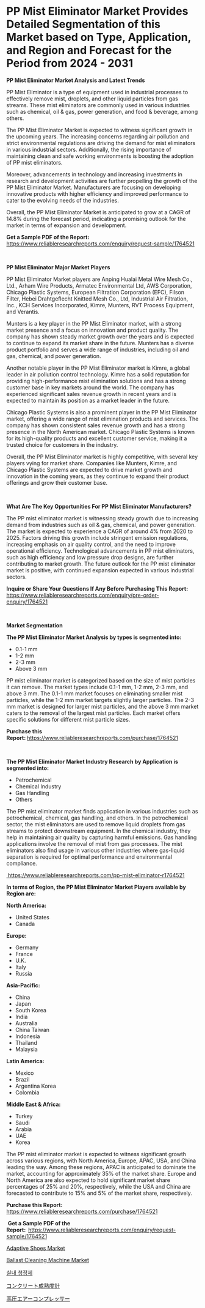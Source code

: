<p><h1>PP Mist Eliminator Market Provides Detailed Segmentation of this Market based on Type, Application, and Region and Forecast for the Period from 2024 - 2031</h1></p><p><strong>PP Mist Eliminator Market Analysis and Latest Trends</strong></p>
<p><p>PP Mist Eliminator is a type of equipment used in industrial processes to effectively remove mist, droplets, and other liquid particles from gas streams. These mist eliminators are commonly used in various industries such as chemical, oil & gas, power generation, and food & beverage, among others.</p><p>The PP Mist Eliminator Market is expected to witness significant growth in the upcoming years. The increasing concerns regarding air pollution and strict environmental regulations are driving the demand for mist eliminators in various industrial sectors. Additionally, the rising importance of maintaining clean and safe working environments is boosting the adoption of PP mist eliminators.</p><p>Moreover, advancements in technology and increasing investments in research and development activities are further propelling the growth of the PP Mist Eliminator Market. Manufacturers are focusing on developing innovative products with higher efficiency and improved performance to cater to the evolving needs of the industries.</p><p>Overall, the PP Mist Eliminator Market is anticipated to grow at a CAGR of 14.8% during the forecast period, indicating a promising outlook for the market in terms of expansion and development.</p></p>
<p><strong>Get a Sample PDF of the Report:&nbsp;</strong> <a href="https://www.reliableresearchreports.com/enquiry/request-sample/1764521">https://www.reliableresearchreports.com/enquiry/request-sample/1764521</a></p>
<p>&nbsp;</p>
<p><strong>PP Mist Eliminator Major Market Players</strong></p>
<p><p>PP Mist Eliminator Market players are Anping Hualai Metal Wire Mesh Co., Ltd., Arham Wire Products, Armatec Environmental Ltd, AWS Corporation, Chicago Plastic Systems, European Filtration Corporation (EFC), Filson Filter, Hebei Drahtgeflecht Knitted Mesh Co., Ltd, Industrial Air Filtration, Inc., KCH Services Incorporated, Kimre, Munters, RVT Process Equipment, and Verantis.</p><p>Munters is a key player in the PP Mist Eliminator market, with a strong market presence and a focus on innovation and product quality. The company has shown steady market growth over the years and is expected to continue to expand its market share in the future. Munters has a diverse product portfolio and serves a wide range of industries, including oil and gas, chemical, and power generation.</p><p>Another notable player in the PP Mist Eliminator market is Kimre, a global leader in air pollution control technology. Kimre has a solid reputation for providing high-performance mist elimination solutions and has a strong customer base in key markets around the world. The company has experienced significant sales revenue growth in recent years and is expected to maintain its position as a market leader in the future.</p><p>Chicago Plastic Systems is also a prominent player in the PP Mist Eliminator market, offering a wide range of mist elimination products and services. The company has shown consistent sales revenue growth and has a strong presence in the North American market. Chicago Plastic Systems is known for its high-quality products and excellent customer service, making it a trusted choice for customers in the industry.</p><p>Overall, the PP Mist Eliminator market is highly competitive, with several key players vying for market share. Companies like Munters, Kimre, and Chicago Plastic Systems are expected to drive market growth and innovation in the coming years, as they continue to expand their product offerings and grow their customer base.</p></p>
<p>&nbsp;</p>
<p><strong>What Are The Key Opportunities For PP Mist Eliminator Manufacturers?</strong></p>
<p><p>The PP mist eliminator market is witnessing steady growth due to increasing demand from industries such as oil & gas, chemical, and power generation. The market is expected to experience a CAGR of around 4% from 2020 to 2025. Factors driving this growth include stringent emission regulations, increasing emphasis on air quality control, and the need to improve operational efficiency. Technological advancements in PP mist eliminators, such as high efficiency and low pressure drop designs, are further contributing to market growth. The future outlook for the PP mist eliminator market is positive, with continued expansion expected in various industrial sectors.</p></p>
<p><strong>Inquire or Share Your Questions If Any Before Purchasing This Report:</strong> <a href="https://www.reliableresearchreports.com/enquiry/pre-order-enquiry/1764521">https://www.reliableresearchreports.com/enquiry/pre-order-enquiry/1764521</a></p>
<p>&nbsp;</p>
<p><strong>Market Segmentation</strong></p>
<p><strong>The PP Mist Eliminator Market Analysis by types is segmented into:</strong></p>
<p><ul><li>0.1-1 mm</li><li>1-2 mm</li><li>2-3 mm</li><li>Above 3 mm</li></ul></p>
<p><p>PP mist eliminator market is categorized based on the size of mist particles it can remove. The market types include 0.1-1 mm, 1-2 mm, 2-3 mm, and above 3 mm. The 0.1-1 mm market focuses on eliminating smaller mist particles, while the 1-2 mm market targets slightly larger particles. The 2-3 mm market is designed for larger mist particles, and the above 3 mm market caters to the removal of the largest mist particles. Each market offers specific solutions for different mist particle sizes.</p></p>
<p><strong>Purchase this Report:&nbsp;</strong><a href="https://www.reliableresearchreports.com/purchase/1764521">https://www.reliableresearchreports.com/purchase/1764521</a></p>
<p>&nbsp;</p>
<p><strong>The PP Mist Eliminator Market Industry Research by Application is segmented into:</strong></p>
<p><ul><li>Petrochemical</li><li>Chemical Industry</li><li>Gas Handling</li><li>Others</li></ul></p>
<p><p>The PP mist eliminator market finds application in various industries such as petrochemical, chemical, gas handling, and others. In the petrochemical sector, the mist eliminators are used to remove liquid droplets from gas streams to protect downstream equipment. In the chemical industry, they help in maintaining air quality by capturing harmful emissions. Gas handling applications involve the removal of mist from gas processes. The mist eliminators also find usage in various other industries where gas-liquid separation is required for optimal performance and environmental compliance.</p></p>
<p><a href="https://www.reliableresearchreports.com/pp-mist-eliminator-r1764521">&nbsp;https://www.reliableresearchreports.com/pp-mist-eliminator-r1764521</a></p>
<p><strong>In terms of Region, the PP Mist Eliminator Market Players available by Region are:</strong></p>
<p>
    <p> <strong> North America: </strong>
        <ul>
            <li>United States</li>
            <li>Canada</li>
        </ul>
        </p> 
    <p> <strong> Europe: </strong>
        <ul>
            <li>Germany</li>
            <li>France</li>
            <li>U.K.</li>
            <li>Italy</li>
            <li>Russia</li>
        </ul>
        </p> 
    <p> <strong> Asia-Pacific: </strong>
        <ul>
            <li>China</li>
            <li>Japan</li>
            <li>South Korea</li>
            <li>India</li>
            <li>Australia</li>
            <li>China Taiwan</li>
            <li>Indonesia</li>
            <li>Thailand</li>
            <li>Malaysia</li>
        </ul>
        </p> 
    <p> <strong> Latin America: </strong>
        <ul>
            <li>Mexico</li>
            <li>Brazil</li>
            <li>Argentina Korea</li>
            <li>Colombia</li>
        </ul>
        </p> 
    <p> <strong> Middle East & Africa: </strong>
        <ul>
            <li>Turkey</li>
            <li>Saudi</li>
            <li>Arabia</li>
            <li>UAE</li>
            <li>Korea</li>
        </ul>
    </p>
    </p>
<p><p>The PP mist eliminator market is expected to witness significant growth across various regions, with North America, Europe, APAC, USA, and China leading the way. Among these regions, APAC is anticipated to dominate the market, accounting for approximately 35% of the market share. Europe and North America are also expected to hold significant market share percentages of 25% and 20%, respectively, while the USA and China are forecasted to contribute to 15% and 5% of the market share, respectively.</p></p>
<p><strong>Purchase this Report: </strong><a href="https://www.reliableresearchreports.com/purchase/1764521">https://www.reliableresearchreports.com/purchase/1764521</a></p>
<p>&nbsp;<strong>Get a Sample PDF of the Report:&nbsp;&nbsp;</strong><a href="https://www.reliableresearchreports.com/enquiry/request-sample/1764521">https://www.reliableresearchreports.com/enquiry/request-sample/1764521</a></p>
<p><strong></strong></p>
<p><p><a href="https://www.linkedin.com/pulse/adaptive-shoes-market-outlook-industry-overview-forecast-yfrpc?trackingId=Cb8QU4yfB6mXWEZO4HRk%2BA%3D%3D">Adaptive Shoes Market</a></p><p><a href="https://github.com/cecuraprangm/Market-Research-Report-List-2/blob/main/ballast-cleaning-machine-market.md">Ballast Cleaning Machine Market</a></p><p><a href="https://medium.com/@arthuralety6767836754/%EB%B0%A9%EC%86%8C%EB%8F%85%EC%A0%9C-%EC%8B%9C%EC%9E%A5-%EC%A1%B0%EC%82%AC-%EB%B3%B4%EA%B3%A0%EC%84%9C-%EA%B7%B8-%EC%97%AD%EC%82%AC-%EB%B0%8F-2024%EB%85%84%EB%B6%80%ED%84%B0-2031%EB%85%84%EA%B9%8C%EC%A7%80%EC%9D%98-%EC%98%88%EC%B8%A1-92cf1d61d5c8">실내 청정제</a></p><p><a href="https://medium.com/@ja15984/%E3%82%B3%E3%83%B3%E3%82%AF%E3%83%AA%E3%83%BC%E3%83%88%E7%86%9F%E6%88%90%E8%A8%88%E3%81%AE%E5%B8%82%E5%A0%B4%E3%83%A1%E3%83%88%E3%83%AA%E3%82%AF%E3%82%B9%E3%81%AE%E3%83%87%E3%82%B3%E3%83%BC%E3%83%87%E3%82%A3%E3%83%B3%E3%82%B0-%E5%B8%82%E5%A0%B4%E3%82%B7%E3%82%A7%E3%82%A2-%E3%83%88%E3%83%AC%E3%83%B3%E3%83%89-%E6%88%90%E9%95%B7%E3%83%91%E3%82%BF%E3%83%BC%E3%83%B3-b60cc6637130">コンクリート成熟度計</a></p><p><a href="https://github.com/AriMuller2009/Market-Research-Report-List-1/blob/main/208062135903.md">高圧エアーコンプレッサー</a></p></p>